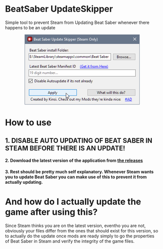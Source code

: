 # BeatSaber UpdateSkipper
Simple tool to prevent Steam from Updating Beat Saber whenever there happens to be an update

<p align="center">
  <img src="SS.png">
</p>

# How to use

## 1. DISABLE AUTO UPDATING OF BEAT SABER IN STEAM BEFORE THERE IS AN UPDATE!

#### 2. Download the latest version of the application from [the releases](https://github.com/kinsi55/BeatSaber_UpdateSkipper/releases)

#### 3. Rest should be pretty much self explanatory. Whenever Steam wants you to update Beat Saber you can make use of this to prevent it from actually updating.

# And how do I actually update the game after using this?

Since Steam thinks you are on the latest version, eventho you are not, obviously your files differ from the ones that should exist for this version, so to actually do the update once mods are ready simply to go the properties of Beat Saber in Steam and verify the integrity of the game files.
